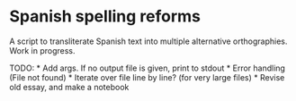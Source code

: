 # Spanish spelling reforms

A script to transliterate Spanish text into multiple alternative orthographies.
Work in progress.

TODO:
    * Add args. If no output file is given, print to stdout
    * Error handling (File not found)
    * Iterate over file line by line? (for very large files)
    * Revise old essay, and make a notebook

